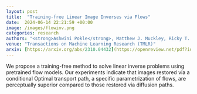 ```yaml
---
layout: post
title:  "Training-free Linear Image Inverses via Flows"
date:  2024-06-14 22:21:59 +00:00
image: /images/flowinv.png
categories: research
authors: "<strong>Ashwini Pokle</strong>, Matthew J. Muckley, Ricky T. Q. Chen, Brian Karrer"
venue: "Transactions on Machine Learning Research (TMLR)"
arxiv: [https://arxiv.org/abs/2310.04432](https://openreview.net/pdf?id=PLIt3a4yTm)
---
```

We propose a training-free method to solve linear inverse problems using pretrained flow models. Our experiments indicate that images restored via a conditional Optimal transport path, a specific parametrization of flows, are perceptually superior compared to those restored via diffusion paths.
